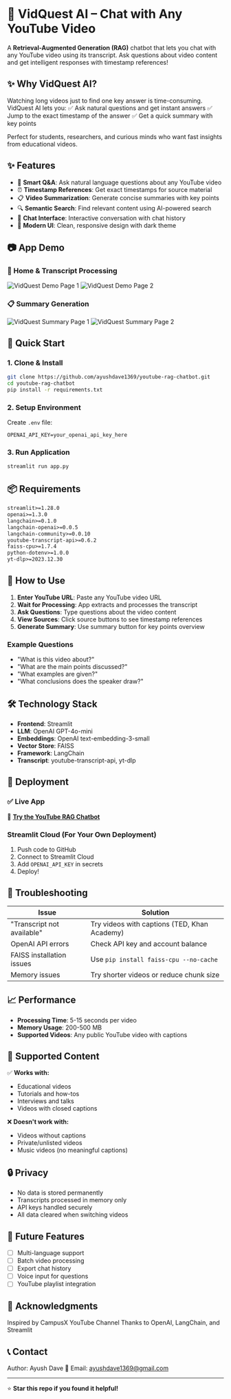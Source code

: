 # 🎥 VidQuest AI – Chat with Any YouTube Video

A **Retrieval-Augmented Generation (RAG)** chatbot that lets you chat with any YouTube video using its transcript. Ask questions about video content and get intelligent responses with timestamp references!


## ✨ Why VidQuest AI?

Watching long videos just to find one key answer is time-consuming. VidQuest AI lets you:
✅ Ask natural questions and get instant answers
✅ Jump to the exact timestamp of the answer
✅ Get a quick summary with key points

Perfect for students, researchers, and curious minds who want fast insights from educational videos.


## ✨ Features

- 🎯 **Smart Q&A**: Ask natural language questions about any YouTube video
- ⏰ **Timestamp References**: Get exact timestamps for source material
- 📋 **Video Summarization**: Generate concise summaries with key points
- 🔍 **Semantic Search**: Find relevant content using AI-powered search
- 💬 **Chat Interface**: Interactive conversation with chat history
- 🎨 **Modern UI**: Clean, responsive design with dark theme

## 📷 App Demo

### 🔗 Home & Transcript Processing
![VidQuest Demo Page 1](assets/vidquest_demo_page1.jpg)
![VidQuest Demo Page 2](assets/vidquest_demo_page2.jpg)

### 📋 Summary Generation
![VidQuest Summary Page 1](assets/vidquest_summary_page1.jpg)
![VidQuest Summary Page 2](assets/vidquest_summary_page2.jpg)

## 🚀 Quick Start

### 1. Clone & Install
```bash
git clone https://github.com/ayushdave1369/youtube-rag-chatbot.git
cd youtube-rag-chatbot
pip install -r requirements.txt
```

### 2. Setup Environment
Create `.env` file:
```env
OPENAI_API_KEY=your_openai_api_key_here
```

### 3. Run Application
```bash
streamlit run app.py
```

## 📦 Requirements

```txt
streamlit>=1.28.0
openai>=1.3.0
langchain>=0.1.0
langchain-openai>=0.0.5
langchain-community>=0.0.10
youtube-transcript-api>=0.6.2
faiss-cpu>=1.7.4
python-dotenv>=1.0.0
yt-dlp>=2023.12.30
```

## 🎯 How to Use

1. **Enter YouTube URL**: Paste any YouTube video URL
2. **Wait for Processing**: App extracts and processes the transcript
3. **Ask Questions**: Type questions about the video content
4. **View Sources**: Click source buttons to see timestamp references
5. **Generate Summary**: Use summary button for key points overview

### Example Questions
- "What is this video about?"
- "What are the main points discussed?"
- "What examples are given?"
- "What conclusions does the speaker draw?"

## 🛠️ Technology Stack

- **Frontend**: Streamlit
- **LLM**: OpenAI GPT-4o-mini
- **Embeddings**: OpenAI text-embedding-3-small
- **Vector Store**: FAISS
- **Framework**: LangChain
- **Transcript**: youtube-transcript-api, yt-dlp

## 🚀 Deployment

### ✅ Live App
🎥 **[Try the YouTube RAG Chatbot](https://youtube-rag-chatbot.streamlit.app/)**

### Streamlit Cloud (For Your Own Deployment)
1. Push code to GitHub
2. Connect to Streamlit Cloud
3. Add `OPENAI_API_KEY` in secrets
4. Deploy!

## 🐛 Troubleshooting

| Issue | Solution |
|-------|----------|
| "Transcript not available" | Try videos with captions (TED, Khan Academy) |
| OpenAI API errors | Check API key and account balance |
| FAISS installation issues | Use `pip install faiss-cpu --no-cache` |
| Memory issues | Try shorter videos or reduce chunk size |

## 📈 Performance

- **Processing Time**: 5-15 seconds per video
- **Memory Usage**: 200-500 MB
- **Supported Videos**: Any public YouTube video with captions

## 🎯 Supported Content

✅ **Works with:**
- Educational videos
- Tutorials and how-tos
- Interviews and talks
- Videos with closed captions

❌ **Doesn't work with:**
- Videos without captions
- Private/unlisted videos
- Music videos (no meaningful captions)

## 🔒 Privacy

- No data is stored permanently
- Transcripts processed in memory only
- API keys handled securely
- All data cleared when switching videos

## 🔮 Future Features

- [ ] Multi-language support
- [ ] Batch video processing
- [ ] Export chat history
- [ ] Voice input for questions
- [ ] YouTube playlist integration

## 🙏 Acknowledgments
Inspired by CampusX YouTube Channel
Thanks to OpenAI, LangChain, and Streamlit

## 📞 Contact
Author: Ayush Dave
📧 Email: ayushdave1369@gmail.com

---

⭐ **Star this repo if you found it helpful!**
